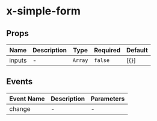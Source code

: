 # x-simple-form

## Props

<!-- @vuese:x-simple-form:props:start -->
|Name|Description|Type|Required|Default|
|---|---|---|---|---|
|inputs|-|`Array`|`false`|[{}]|

<!-- @vuese:x-simple-form:props:end -->


## Events

<!-- @vuese:x-simple-form:events:start -->
|Event Name|Description|Parameters|
|---|---|---|
|change|-|-|

<!-- @vuese:x-simple-form:events:end -->


